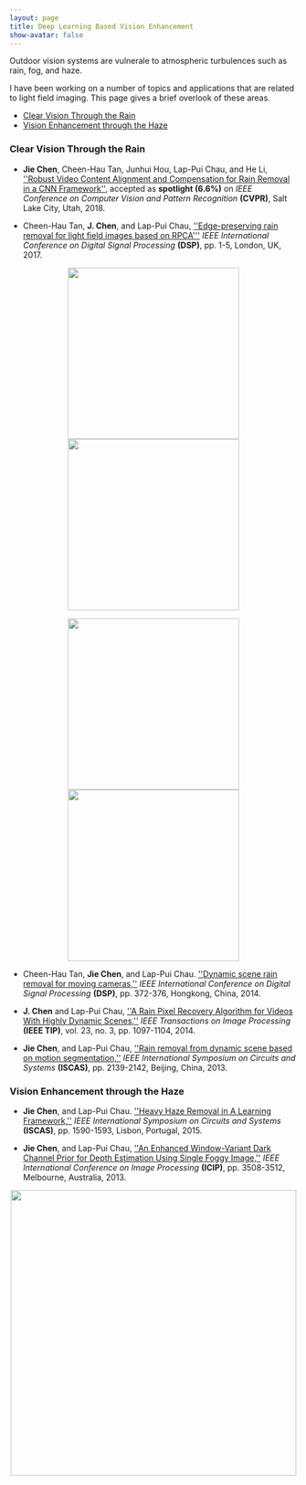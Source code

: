 ```yaml
---
layout: page
title: Deep Learning Based Vision Enhancement
show-avatar: false
---
```


Outdoor vision systems are vulnerale to atmospheric turbulences such as rain, fog, and haze. 

I have been working on a number of topics and applications that are related to light field imaging. This page gives a brief overlook of these areas.

- [Clear Vision Through the Rain](#rain)  
- [Vision Enhancement through the Haze](#haze)       

### <a name="rain"></a> Clear Vision Through the Rain

* **Jie Chen**, Cheen-Hau Tan, Junhui Hou, Lap-Pui Chau, and He Li, [''Robust Video Content Alignment and Compensation for Rain Removal in a CNN Framework''](https://arxiv.org/abs/1708.01964), accepted as **spotlight (6.6%)** on _IEEE Conference on Computer Vision and Pattern Recognition_ **(CVPR)**, Salt Lake City, Utah, 2018. 

* Cheen-Hau Tan, **J. Chen**, and Lap-Pui Chau, [''Edge-preserving rain removal for light field images based on RPCA'''](http://ieeexplore.ieee.org/document/8096066/) _IEEE International Conference on Digital Signal Processing_ **(DSP)**, pp. 1-5, London, UK, 2017.

<p align='center'>
<img src="https://hotndy.github.io/projects/LFRain/N1CARrain.gif" width="300px"/>
<img src="https://hotndy.github.io/projects/LFRain/N1CARderain.gif" width="300px"/>
</p>
<p align='center'>
<img src="https://hotndy.github.io/projects/LFRain/WKWrain.gif" width="300px"/>
<img src="https://hotndy.github.io/projects/LFRain/WKWderain.gif" width="300px"/>
</p>




* Cheen-Hau Tan, **Jie Chen**, and Lap-Pui Chau. [''Dynamic scene rain removal for moving cameras,''](http://ieeexplore.ieee.org/document/6900689/) _IEEE International Conference on Digital Signal Processing_ **(DSP)**, pp. 372-376, Hongkong, China, 2014. 

* **J. Chen** and Lap-Pui Chau, [''A Rain Pixel Recovery Algorithm for Videos With Highly Dynamic Scenes,''](http://ieeexplore.ieee.org.ezlibproxy1.ntu.edu.sg/document/6662475/) _IEEE Transactions on Image Processing_ **(IEEE TIP)**, vol. 23, no. 3, pp. 1097-1104, 2014. 

* **Jie Chen**, and Lap-Pui Chau, [''Rain removal from dynamic scene based on motion segmentation,''](http://ieeexplore.ieee.org/document/6572297/) _IEEE International Symposium on Circuits and Systems_ **(ISCAS)**, pp. 2139-2142, Beijing, China, 2013. 
  
### <a name="haze"></a> Vision Enhancement through the Haze

* **Jie Chen**, and Lap-Pui Chau. [''Heavy Haze Removal in A Learning Framework,''](http://ieeexplore.ieee.org/document/7168952/) _IEEE International Symposium on Circuits and Systems_ **(ISCAS)**, pp. 1590-1593, Lisbon, Portugal, 2015.  
  
* **Jie Chen**, and Lap-Pui Chau, [''An Enhanced Window-Variant Dark Channel Prior for Depth Estimation Using Single Foggy Image,''](http://ieeexplore.ieee.org/document/6738724/) _IEEE International Conference on Image Processing_ **(ICIP)**, pp. 3508-3512, Melbourne, Australia, 2013. 

<p align="center">
<img src="https://hotndy.github.io/projects/LFCS/opticalDiagram.jpg" width="500px"/>
</p>
